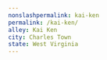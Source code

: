 ```yaml
---
﻿nonslashpermalink: kai-ken
permalink: /kai-ken/
alley: Kai Ken
city: Charles Town
state: West Virginia
---
```

